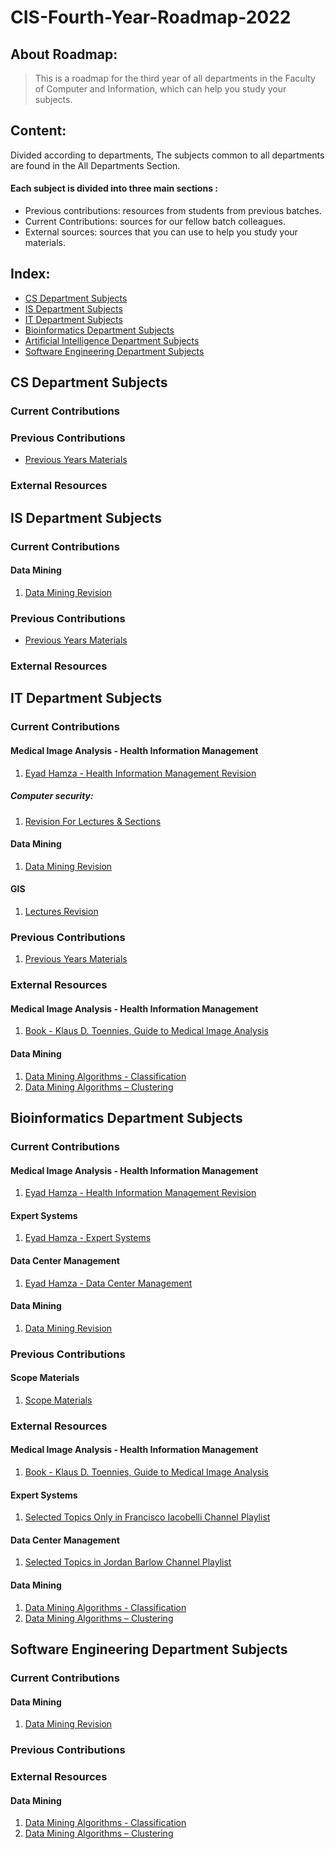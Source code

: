 # CIS-Fourth-Year-Roadmap-2022

## About Roadmap:
> This is a roadmap for the third year of all departments in the Faculty of Computer and Information, which can help you study your subjects.

## Content:
Divided according to departments, The subjects common to all departments are found in the All Departments Section.

#### Each subject is divided into three main sections :
- Previous contributions: resources from students from previous batches.
- Current Contributions:  sources for our fellow batch colleagues.
- External sources: sources that you can use to help you study your materials.


## Index:
- [CS Department Subjects](#CS-Department-Subjects)
- [IS Department Subjects](#IS-Department-Subjects)
- [IT Department Subjects](#IT-Department-Subjects)
- [Bioinformatics Department Subjects](#Bioinformatics-Department-Subjects)
- [Artificial Intelligence Department Subjects](#Artificial-Intelligence-Department-Subjects)
- [Software Engineering Department Subjects](#Software-Engineering-Department-Subjects)


## CS Department Subjects

### Current Contributions


### Previous Contributions
- [Previous Years Materials](https://drive.google.com/drive/folders/1yqHz9vh7VPw6rNhcJucnZ2QMvG-zeYYa?lfhs=2)

### External Resources 


## IS Department Subjects

### Current Contributions
#### Data Mining
1. [Data Mining Revision](https://drive.google.com/drive/folders/1weWTs4BqO4g0jwQGjbLtNeerf2QksHhM)


### Previous Contributions
- [Previous Years Materials](https://drive.google.com/drive/folders/1KWBohlh-rC1tlGtliRaA9qtCHFt_8ohy?lfhs=2)
### External Resources 


## IT Department Subjects

### Current Contributions

#### Medical Image Analysis - Health Information Management
1. [Eyad Hamza - Health Information Management Revision](https://www.youtube.com/playlist?list=PLIzoD6CTXb3-8wtWh-bRXYPZ9zIDCa_Qd)

##### Computer security:
1. [Revision For Lectures & Sections](https://drive.google.com/drive/folders/12QkkRSi1BtU3FLqrA1q-IBWeLajDEqyK?usp=sharing)

#### Data Mining
1. [Data Mining Revision](https://drive.google.com/drive/folders/1weWTs4BqO4g0jwQGjbLtNeerf2QksHhM)

#### GIS
1. [Lectures Revision](https://drive.google.com/drive/folders/1eXlXGQlm3pOA0Hkiq22KHttnetGHkkGW?usp=sharing)


### Previous Contributions
1. [Previous Years Materials](https://drive.google.com/drive/folders/1sspJ6qSkQ9bZvL2D8RIm1a4Pw2Oi7Adc)



### External Resources

#### Medical Image Analysis - Health Information Management
1. [Book - Klaus D. Toennies, Guide to Medical Image Analysis](https://link.springer.com/book/10.1007/978-1-4471-7320-5)
#### Data Mining
1. [Data Mining Algorithms - Classification](https://www.youtube.com/playlist?list=PLyhJeMedQd9SK3sBYTAl-OMVB4DrVcCQt)
2. [Data Mining Algorithms – Clustering](https://www.youtube.com/playlist?list=PLyhJeMedQd9StPc1Tt4iU-rWPVX5grztS)


## Bioinformatics Department Subjects

### Current Contributions
#### Medical Image Analysis - Health Information Management
1. [Eyad Hamza - Health Information Management Revision](https://www.youtube.com/playlist?list=PLIzoD6CTXb3-8wtWh-bRXYPZ9zIDCa_Qd)
#### Expert Systems
1. [Eyad Hamza - Expert Systems](https://www.youtube.com/playlist?list=PLIzoD6CTXb39M4xzRc8MmVyvkym37TF7k)
#### Data Center Management
1. [Eyad Hamza - Data Center Management](https://www.youtube.com/playlist?list=PLIzoD6CTXb38ARa6FQc8ivzwZeilcQnkj)
#### Data Mining
1. [Data Mining Revision](https://drive.google.com/drive/folders/1weWTs4BqO4g0jwQGjbLtNeerf2QksHhM)

### Previous Contributions
#### Scope Materials
1. [Scope Materials](https://drive.google.com/drive/folders/1pxVJmjnKlQVVTPiGWsU55BKSzfSOEQqs)


### External Resources 

#### Medical Image Analysis - Health Information Management
1. [Book - Klaus D. Toennies, Guide to Medical Image Analysis](https://link.springer.com/book/10.1007/978-1-4471-7320-5)

#### Expert Systems
1. [Selected Topics Only in Francisco Iacobelli Channel Playlist](https://www.youtube.com/watch?v=UjQ1AzSvCp8&list=PLjTSKEJpqIeDrUYF7DKspT2r9H38vg5dC)

#### Data Center Management
1. [Selected Topics in
   Jordan Barlow Channel Playlist](https://www.youtube.com/playlist?list=PLCLbf8d2YbrUMKdKR9QLsTvx4_hwrZeNS)

#### Data Mining
1. [Data Mining Algorithms - Classification](https://www.youtube.com/playlist?list=PLyhJeMedQd9SK3sBYTAl-OMVB4DrVcCQt)
2. [Data Mining Algorithms – Clustering](https://www.youtube.com/playlist?list=PLyhJeMedQd9StPc1Tt4iU-rWPVX5grztS)

## Software Engineering Department Subjects

### Current Contributions

#### Data Mining
1. [Data Mining Revision](https://drive.google.com/drive/folders/1weWTs4BqO4g0jwQGjbLtNeerf2QksHhM)


### Previous Contributions

### External Resources 

#### Data Mining
1. [Data Mining Algorithms - Classification](https://www.youtube.com/playlist?list=PLyhJeMedQd9SK3sBYTAl-OMVB4DrVcCQt)
2. [Data Mining Algorithms – Clustering](https://www.youtube.com/playlist?list=PLyhJeMedQd9StPc1Tt4iU-rWPVX5grztS)



